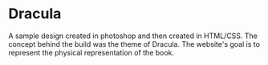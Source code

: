 # Dracula

A sample design created in photoshop and then created in HTML/CSS. The concept behind the build was the theme of Dracula. The website's goal is to represent the physical representation of the book.  
